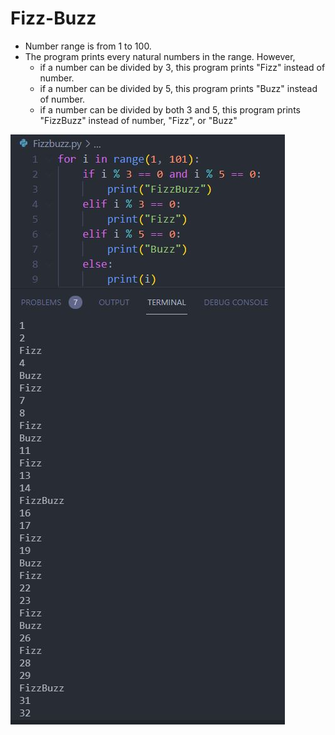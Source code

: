 # Fizz-Buzz
- Number range is from 1 to 100.
- The program prints every natural numbers in the range. However,
  - if a number can be divided by 3, this program prints "Fizz" instead of number.
  - if a number can be divided by 5, this program prints "Buzz" instead of number.
  - if a number can be divided by both 3 and 5, this program prints "FizzBuzz" instead of number, "Fizz", or "Buzz"

![Image](/FizzbuzzImage.JPG)

